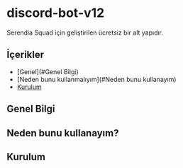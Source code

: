 # discord-bot-v12
Serendia Squad için geliştirilen ücretsiz bir alt yapıdır.
## İçerikler
* [Genel](#Genel Bilgi)
* [Neden bunu kullanmalıyım](#Neden bunu kullanayım)
* [Kurulum](#Kurulum)

## Genel Bilgi

## Neden bunu kullanayım?

## Kurulum
